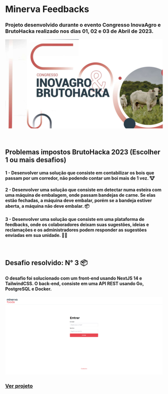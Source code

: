 # Minerva Feedbacks

### Projeto desenvolvido durante o evento Congresso InovaAgro e BrutoHacka realizado nos dias 01, 02 e 03 de Abril de 2023.

<p align="center">
  <img class="width:300px" src=".github/illustration.jpg"/>
</p>

<br>

## Problemas impostos BrutoHacka 2023 (Escolher 1 ou mais desafios)

#### 1 - Desenvolver uma solução que consiste em contabilizar os bois que passam por um corredor, não podendo contar um boi mais de 1 vez. 🐮

#### 2 - Desenvolver uma solução que consiste em detectar numa esteira com uma máquina de embalagem, onde passam bandejas de carne. Se elas estão fechadas, a máquina deve embalar, porém se a bandeja estiver aberta, a máquina não deve embalar. 📦

#### 3 - Desenvolver uma solução que consiste em uma plataforma de feedbacks, onde os colaboradores deixam suas sugestões, ideias e reclamações e os administradores podem responder as sugestões enviadas em sua unidade. 🙍‍♂️

<br>

## Desafio resolvido: N° 3 📦

#### O desafio foi solucionado com um front-end usando NextJS 14 e TailwindCSS. O back-end, consiste em uma API REST usando Go, PostgreSQL e Docker.

<p align="center">
  <img class="width:300px" src=".github/2.png"/>
</p>

### [Ver projeto](https://minervafeedback.vercel.app)

